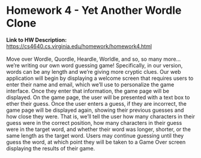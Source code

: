 # Homework 4 - Yet Another Wordle Clone </br> 
**Link to HW Description:** https://cs4640.cs.virginia.edu/homework/homework4.html </br>
</br>
Move over Wordle, Quordle, Heardle, Worldle, and so, so many more… we’re writing our own word guessing game! Specifically, in our version, words can be any length and we’re giving more cryptic clues. Our web application will begin by displaying a welcome screen that requires users to enter their name and email, which we’ll use to personalize the game interface. Once they enter that information, the game page will be displayed. On the game page, the user will be presented with a text box to ether their guess. Once the user enters a guess, if they are incorrect, the game page will be displayed again, showing their previous guesses and how close they were. That is, we’ll tell the user how many characters in their guess were in the correct position, how many characters in their guess were in the target word, and whether their word was longer, shorter, or the same length as the target word. Users may continue guessing until they guess the word, at which point they will be taken to a Game Over screen displaying the results of their game.
